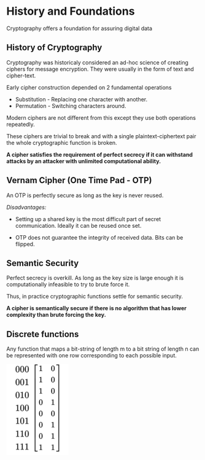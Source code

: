 # History and Foundations

Cryptography offers a foundation for assuring digital data

## History of Cryptography

Cryptography was historicaly considered an ad-hoc science of creating ciphers for message encryption. They were usually in the form of text and cipher-text.

Early cipher construction depended on 2 fundamental operations

- Substitution - Replacing one character with another.
- Permutation - Switching characters around.

Modern ciphers are not different from this except they use both operations repeatedly.

These ciphers are trivial to break and with a single plaintext-ciphertext pair the whole cryptographic function is broken.

**A cipher satisfies the requirement of perfect secrecy if it can withstand attacks by an attacker with unlimited computational ability.**

## Vernam Cipher (One Time Pad - OTP)

An OTP is perfectly secure as long as the key is never reused.

*Disadvantages:*

- Setting up a shared key is the most difficult part of secret communication. Ideally it can be reused once set.

- OTP does not guarantee the integrity of received data. Bits can be flipped.

## Semantic Security

Perfect secrecy is overkill. As long as the key size is large enough it is computationally infeasible to try to brute force it.

Thus, in practice cryptographic functions settle for semantic security.

**A cipher is semantically secure if there is no algorithm that has lower complexity than brute forcing the key.**

## Discrete functions

Any function that maps a bit-string of length m to a bit string of length n can be represented with one row corresponding to each possible input.

<img src="res/discreteex.png">
